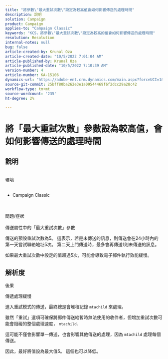 ```yaml
---
title: "將參數\"最大重試次數\"設定為較高值會如何影響傳送的處理時間"
description: 說明
solution: Campaign
product: Campaign
applies-to: "Campaign Classic"
keywords: "KCS，將參數\"最大重試次數\"設定為較高的值會如何影響傳送的處理時間"
resolution: Resolution
internal-notes: null
bug: false
article-created-by: Krunal Oza
article-created-date: "10/5/2022 7:01:04 AM"
article-published-by: Krunal Oza
article-published-date: "10/5/2022 7:10:39 AM"
version-number: 4
article-number: KA-15106
dynamics-url: "https://adobe-ent.crm.dynamics.com/main.aspx?forceUCI=1&pagetype=entityrecord&etn=knowledgearticle&id=254ed678-7b44-ed11-bba2-002248086a27"
source-git-commit: 25bff80ba262e3e1a09544469f6f2dcc29a28c42
workflow-type: tm+mt
source-wordcount: '235'
ht-degree: 2%

---
```


# 將「最大重試次數」參數設為較高值，會如何影響傳送的處理時間

## 說明

<br>環境<br><br>
- Campaign Classic



<br><br>問題/症狀<br><br>
傳送屬性中的「最大重試次數」參數

傳送的預設重試次數為5。 這表示，若是未傳送的訊息，則傳送會在24小時內的第一天嘗試聯絡地址5次。 第二天上門傳送時，最多會再傳送1則未傳送的訊息。

如果最大重試次數中設定的值超過5次，可能會導致電子郵件執行效能緩慢。


## 解析度


後果

傳遞處理緩慢

進入重試模式的傳送，最終總是會堆積記錄 `mtachild` 來處理。

雖然「重試」選項可確保將郵件傳送給暫時無法使用的收件者，但增加重試次數可能會阻礙的整個處理速度， `mtachild.`

這可能不僅會影響單一傳送，也會影響其他傳送的處理，因為 `mtachild` 處理每個傳送。



因此，最好將值設為最大值5。 這個也可以降低。
